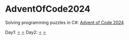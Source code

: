 # AdventOfCode2024
Solving programming puzzles in C#: [Advent of Code 2024](https://adventofcode.com/2024)

Day1: [⭐](Day01Part1.cs) [⭐](Day01Part2.cs)
Day2: [⭐](Day02Part1.cs) [⭐](Day02Part2.cs)
